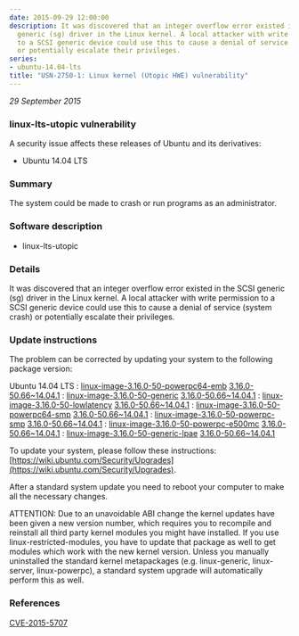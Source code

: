 ```yaml
---
date: 2015-09-29 12:00:00
description: It was discovered that an integer overflow error existed in the SCSI
  generic (sg) driver in the Linux kernel. A local attacker with write permission
  to a SCSI generic device could use this to cause a denial of service (system crash)
  or potentially escalate their privileges.
series:
- ubuntu-14.04-lts
title: "USN-2750-1: Linux kernel (Utopic HWE) vulnerability"
---
```


*29 September 2015*

### linux-lts-utopic vulnerability

A security issue affects these releases of Ubuntu and its derivatives:

* Ubuntu 14.04 LTS

### Summary

The system could be made to crash or run programs as an administrator. 

### Software description

* linux-lts-utopic 

### Details

It was discovered that an integer overflow error existed in the SCSI generic (sg) driver in the Linux kernel. A local attacker with write permission to a SCSI generic device could use this to cause a denial of service (system crash) or potentially escalate their privileges. 

### Update instructions

The problem can be corrected by updating your system to the following package version:

Ubuntu 14.04 LTS
 : [linux-image-3.16.0-50-powerpc64-emb](https://launchpad.net/ubuntu/+source/linux-lts-utopic) <span> [3.16.0-50.66~14.04.1](https://launchpad.net/ubuntu/+source/linux-lts-utopic/3.16.0-50.66~14.04.1) </span> 
 : [linux-image-3.16.0-50-generic](https://launchpad.net/ubuntu/+source/linux-lts-utopic) <span> [3.16.0-50.66~14.04.1](https://launchpad.net/ubuntu/+source/linux-lts-utopic/3.16.0-50.66~14.04.1) </span> 
 : [linux-image-3.16.0-50-lowlatency](https://launchpad.net/ubuntu/+source/linux-lts-utopic) <span> [3.16.0-50.66~14.04.1](https://launchpad.net/ubuntu/+source/linux-lts-utopic/3.16.0-50.66~14.04.1) </span> 
 : [linux-image-3.16.0-50-powerpc64-smp](https://launchpad.net/ubuntu/+source/linux-lts-utopic) <span> [3.16.0-50.66~14.04.1](https://launchpad.net/ubuntu/+source/linux-lts-utopic/3.16.0-50.66~14.04.1) </span> 
 : [linux-image-3.16.0-50-powerpc-smp](https://launchpad.net/ubuntu/+source/linux-lts-utopic) <span> [3.16.0-50.66~14.04.1](https://launchpad.net/ubuntu/+source/linux-lts-utopic/3.16.0-50.66~14.04.1) </span> 
 : [linux-image-3.16.0-50-powerpc-e500mc](https://launchpad.net/ubuntu/+source/linux-lts-utopic) <span> [3.16.0-50.66~14.04.1](https://launchpad.net/ubuntu/+source/linux-lts-utopic/3.16.0-50.66~14.04.1) </span> 
 : [linux-image-3.16.0-50-generic-lpae](https://launchpad.net/ubuntu/+source/linux-lts-utopic) <span> [3.16.0-50.66~14.04.1](https://launchpad.net/ubuntu/+source/linux-lts-utopic/3.16.0-50.66~14.04.1) </span> 

To update your system, please follow these instructions: [https://wiki.ubuntu.com/Security/Upgrades](https://wiki.ubuntu.com/Security/Upgrades).

After a standard system update you need to reboot your computer to make all the necessary changes.

ATTENTION: Due to an unavoidable ABI change the kernel updates have been given a new version number, which requires you to recompile and reinstall all third party kernel modules you might have installed. If you use linux-restricted-modules, you have to update that package as well to get modules which work with the new kernel version. Unless you manually uninstalled the standard kernel metapackages (e.g. linux-generic, linux-server, linux-powerpc), a standard system upgrade will automatically perform this as well. 

### References

 
 [CVE-2015-5707](http://people.ubuntu.com/~ubuntu-security/cve/CVE-2015-5707)